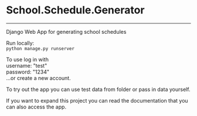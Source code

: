 # School.Schedule.Generator
---

Django Web App for generating school schedules

Run locally:  
`python manage.py runserver`  

To use log in with  
username: "test"  
password: "1234"  
...or create a new account.  

To try out the app you can use test data from folder or pass in data yourself.

If you want to expand this project you can read the documentation 
that you can also access the app.
